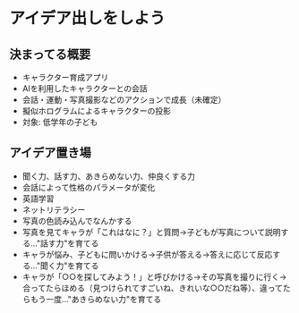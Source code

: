 # アイデア出しをしよう
## 決まってる概要
* キャラクター育成アプリ
* AIを利用したキャラクターとの会話
* 会話・運動・写真撮影などのアクションで成長（未確定）
* 擬似ホログラムによるキャラクターの投影
* 対象: 低学年の子ども
## アイデア置き場
* 聞く力、話す力、あきらめない力、仲良くする力
* 会話によって性格のパラメータが変化
* 英語学習
* ネットリテラシー
* 写真の色読み込んでなんかする
* 写真を見てキャラが「これはなに？」と質問→子どもが写真について説明する…"話す力"を育てる
* キャラが悩み、子どもに問いかける→子供が答える→答えに応じて反応する…"聞く力"を育てる
* キャラが「○○を探してみよう！」と呼びかける→その写真を撮りに行く→合ってたらほめる（見つけられてすごいね、きれいな○○だね等）、違ってたらもう一度…"あきらめない力"を育てる